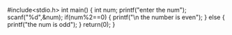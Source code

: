 #include<stdio.h>
int main()
{
   int num;
   printf("enter the num");
   scanf("%d",&num);
   if(num%2==0)
   {
      printf("\n the number is even");
    }
    else 
    {
        printf("the num is odd");
    }
    return(0);
    }
